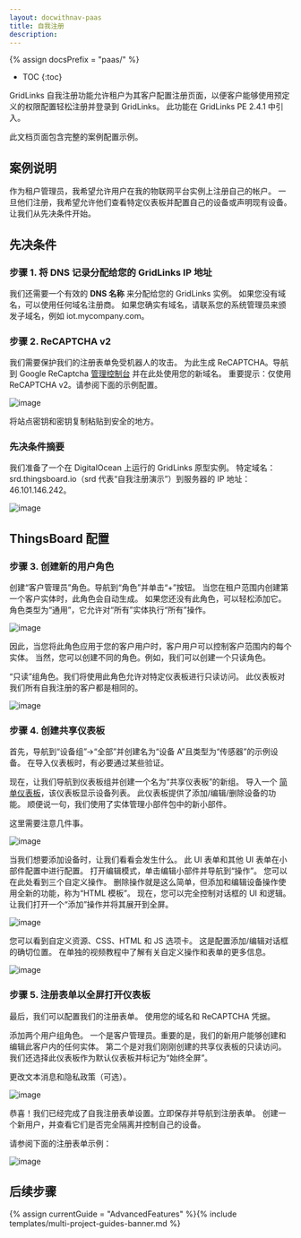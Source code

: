 ```yaml
---
layout: docwithnav-paas
title: 自我注册
description:
---
```


{% assign docsPrefix = "paas/" %}

* TOC
{:toc}

GridLinks 自我注册功能允许租户为其客户配置注册页面，以便客户能够使用预定义的权限配置轻松注册并登录到 GridLinks。
此功能在 GridLinks PE 2.4.1 中引入。

此文档页面包含完整的案例配置示例。

## 案例说明

作为租户管理员，我希望允许用户在我的物联网平台实例上注册自己的帐户。
一旦他们注册，我希望允许他们查看特定仪表板并配置自己的设备或声明现有设备。
让我们从先决条件开始。

## 先决条件

### 步骤 1. 将 DNS 记录分配给您的 GridLinks IP 地址

我们还需要一个有效的 **DNS 名称** 来分配给您的 GridLinks 实例。
如果您没有域名，可以使用任何域名注册商。
如果您确实有域名，请联系您的系统管理员来颁发子域名，例如 iot.mycompany.com。

### 步骤 2. ReCAPTCHA v2

我们需要保护我们的注册表单免受机器人的攻击。
为此生成 ReCAPTCHA。导航到 Google ReCaptcha [管理控制台](https://www.google.com/recaptcha/intro/v3.html) 并在此处使用您的新域名。
重要提示：仅使用 ReCAPTCHA v2。请参阅下面的示例配置。

![image](/images/user-guide/self-registration/reCAPTCHA.png)

将站点密钥和密钥复制粘贴到安全的地方。

### 先决条件摘要

我们准备了一个在 DigitalOcean 上运行的 GridLinks 原型实例。
特定域名：srd.thingsboard.io（srd 代表“自我注册演示”）到服务器的 IP 地址：46.101.146.242。

![image](/images/user-guide/self-registration/digitalocean.png)

## ThingsBoard 配置

### 步骤 3. 创建新的用户角色

创建“客户管理员”角色。导航到“角色”并单击“+”按钮。
当您在租户范围内创建第一个客户实体时，此角色会自动生成。
如果您还没有此角色，可以轻松添加它。
角色类型为“通用”，它允许对“所有”实体执行“所有”操作。

![image](/images/user-guide/self-registration/customer-admin-role.png)

因此，当您将此角色应用于您的客户用户时，客户用户可以控制客户范围内的每个实体。
当然，您可以创建不同的角色。例如，我们可以创建一个只读角色。

“只读”组角色。我们将使用此角色允许对特定仪表板进行只读访问。
此仪表板对我们所有自我注册的客户都是相同的。

![image](/images/user-guide/self-registration/read-only-role.png)

### 步骤 4. 创建共享仪表板

首先，导航到“设备组”->“全部”并创建名为“设备 A”且类型为“传感器”的示例设备。
在导入仪表板时，有必要通过某些验证。

现在，让我们导航到仪表板组并创建一个名为“共享仪表板”的新组。
导入一个 [简单仪表板](/docs/user-guide/resources/my_smart_devices_dashboard.json)，该仪表板显示设备列表。
此仪表板提供了添加/编辑/删除设备的功能。
顺便说一句，我们使用了实体管理小部件包中的新小部件。

这里需要注意几件事。

![image](/images/user-guide/self-registration/dashboard.gif)

当我们想要添加设备时，让我们看看会发生什么。
此 UI 表单和其他 UI 表单在小部件配置中进行配置。
打开编辑模式，单击编辑小部件并导航到“操作”。
您可以在此处看到三个自定义操作。
删除操作就是这么简单，但添加和编辑设备操作使用全新的功能，称为“HTML 模板”。
现在，您可以完全控制对话框的 UI 和逻辑。
让我们打开一个“添加”操作并将其展开到全屏。

![image](/images/user-guide/self-registration/dashboard-config.png)

您可以看到自定义资源、CSS、HTML 和 JS 选项卡。
这是配置添加/编辑对话框的确切位置。
在单独的视频教程中了解有关自定义操作和表单的更多信息。

![image](/images/user-guide/self-registration/action-config.png)

### 步骤 5. 注册表单以全屏打开仪表板

最后，我们可以配置我们的注册表单。
使用您的域名和 ReCAPTCHA 凭据。

添加两个用户组角色。
一个是客户管理员。重要的是，我们的新用户能够创建和编辑此客户内的任何实体。
第二个是对我们刚刚创建的共享仪表板的只读访问。我们还选择此仪表板作为默认仪表板并标记为“始终全屏”。

更改文本消息和隐私政策（可选）。

![image](/images/user-guide/self-registration/signup-form-config.png)

恭喜！我们已经完成了自我注册表单设置。立即保存并导航到注册表单。
创建一个新用户，并查看它们是否完全隔离并控制自己的设备。

请参阅下面的注册表单示例：

![image](/images/user-guide/self-registration/signup-form.png)


## 后续步骤

{% assign currentGuide = "AdvancedFeatures" %}{% include templates/multi-project-guides-banner.md %}
